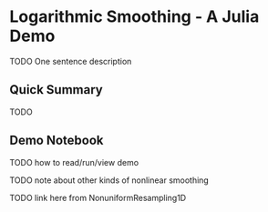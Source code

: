 # Logarithmic Smoothing - A Julia Demo

TODO One sentence description

## Quick Summary

TODO

## Demo Notebook

TODO how to read/run/view demo

TODO note about other kinds of nonlinear smoothing

TODO link here from NonuniformResampling1D

